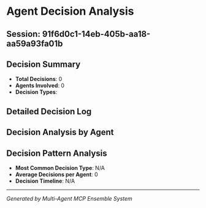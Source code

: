 # Agent Decision Analysis

## Session: 91f6d0c1-14eb-405b-aa18-aa59a93fa01b

## Decision Summary
- **Total Decisions**: 0
- **Agents Involved**: 0
- **Decision Types**: 

## Detailed Decision Log



## Decision Analysis by Agent



## Decision Pattern Analysis
- **Most Common Decision Type**: N/A
- **Average Decisions per Agent**: 0
- **Decision Timeline**: N/A

---
*Generated by Multi-Agent MCP Ensemble System*
